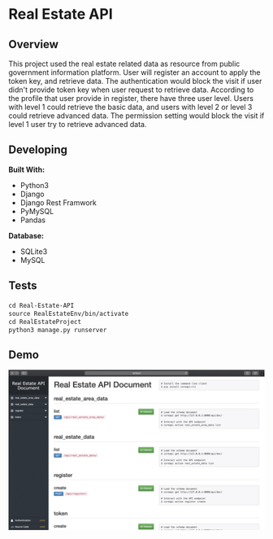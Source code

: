 # Real Estate API

## Overview
This project used the real estate related data as resource from public government information platform. User will register an account to apply the token key, and retrieve data. The authentication would block the visit if user didn't provide token key when user request to retrieve data. According to the profile that user provide in register, there have three user level. Users with level 1 could retrieve the basic data, and users with level 2 or level 3 could retrieve advanced data. The permission setting would block the visit if level 1 user try to retrieve advanced data.

## Developing
**Built With:**
* Python3
* Django
* Django Rest Framwork
* PyMySQL
* Pandas

**Database:**
* SQLite3
* MySQL

## Tests
```
cd Real-Estate-API
source RealEstateEnv/bin/activate
cd RealEstateProject
python3 manage.py runserver
```

## Demo
![Demo](https://github.com/Rex-Chiang/Real-Estate-API/blob/main/Demo.gif)

